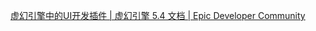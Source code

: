 [虚幻引擎中的UI开发插件 | 虚幻引擎 5.4 文档 | Epic Developer Community](https://dev.epicgames.com/documentation/zh-cn/unreal-engine/plugins-for-ui-development-in-unreal-engine?application_version=5.4)
